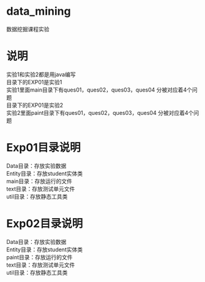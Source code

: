 # data_mining
数据挖掘课程实验


# 说明

实验1和实验2都是用java编写  
目录下的EXP01是实验1  
实验1里面main目录下有ques01，ques02，ques03，ques04 分被对应着4个问题  
目录下的EXP01是实验2  
实验2里面paint目录下有ques01，ques02，ques03，ques04 分被对应着4个问题  

# Exp01目录说明

Data目录：存放实验数据  
Entity目录：存放student实体类  
main目录：存放运行的文件  
text目录：存放测试单元文件  
util目录：存放静态工具类  


# Exp02目录说明

Data目录：存放实验数据  
Entity目录：存放student实体类  
paint目录：存放运行的文件  
text目录：存放测试单元文件  
util目录：存放静态工具类  
